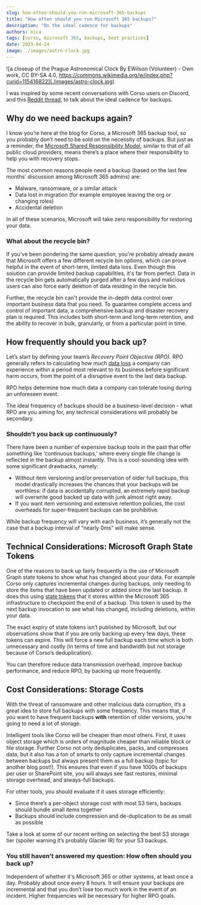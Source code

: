```yaml
---
slug: how-often-should-you-run-microsoft-365-backups
title: "How often should you run Microsoft 365 backups?"
description: "On the ideal cadence for backups"
authors: nica
tags: [corso, microsoft 365, backups, best practices]
date: 2023-04-24
image: ./images/astro-clock.jpg
---
```

<!-- vale Vale.Spelling = NO -->
![a closeup of the Prague Astronomical Clock By EWilson (Volunteer) - Own work, CC BY-SA 4.0, https://commons.wikimedia.org/w/index.php?curid=115416822](./images/astro-clock.jpg)
<!-- vale Vale.Spelling = YES -->

I was inspired by some recent conversations with Corso users on Discord, and
this
[Reddit thread](https://www.reddit.com/r/Office365/comments/127rt5q/what_is_your_backup_schedule/),
to talk about the ideal cadence for backups.

## Why do we need backups again?

I know you’re here at the blog for Corso, a Microsoft 365 backup tool, so you
probably don’t need to be sold on the necessity of backups. But just as a
reminder, the
[Microsoft Shared Responsibility Model](https://www.veeam.com/blog/office365-shared-responsibility-model.html),
similar to that of all public cloud providers, means there’s a place where their
responsibility to help you with recovery stops.
<!-- truncate -->
The most common reasons people need a backup (based on the last few months’ discussion among Microsoft 365 admins) are:

- Malware, ransomware, or a similar attack
- Data lost in migration (for example employee leaving the org or changing roles)
- Accidental deletion

In all of these scenarios, Microsoft will take zero responsibility for restoring your data.

### What about the recycle bin?

If you've been pondering the same question, you're probably already aware that
Microsoft offers a few different recycle bin options, which can prove helpful in
the event of short-term, limited data loss. Even though this solution can
provide limited backup capabilities, it's far from perfect. Data in the recycle bin
gets automatically purged after a few days and malicious users can also force
early deletion of data residing in the recycle bin.

Further, the recycle bin can't provide the in-depth data control over important
business data that you need. To guarantee complete access and control of
important data, a comprehensive backup and disaster recovery plan is required.
This includes both short-term and long-term retention, and the ability to
recover in bulk, granularly, or from a particular point in time.

## How frequently should you back up?

Let’s start by defining your team’s *Recovery Point Objective (RPO).* RPO
generally refers to calculating how much
[data loss](https://www.acronis.com/products/cloud/cyber-protect/data-loss-prevention/)
a company can experience within a period most relevant to its business before
significant harm occurs, from the point of a disruptive event to the last data
backup.

RPO helps determine how much data a company can tolerate losing during an unforeseen event.

The ideal frequency of backups should be a business-level decision - what RPO
are you aiming for, any technical considerations will probably be secondary.

### Shouldn’t you back up continuously?

There have been a number of expensive backup tools in the past that offer
something like ‘continuous backups,’ where every single file change is reflected
in the backup almost instantly. This is a cool-sounding idea with some
significant drawbacks, namely:

- Without item versioning and/or preservation of older full backups, this model
  drastically increases the chances that your backups will be worthless: if data
  is accidentally corrupted, an extremely rapid backup will overwrite good
  backed up data with junk almost right away.
- If you want item versioning and extensive retention policies, the cost overheads for super-frequent backups can be prohibitive.

While backup frequency will vary with each business, it’s generally not the case
that a backup interval of “nearly 0ms” will make sense.

## Technical Considerations: Microsoft Graph State Tokens

One of the reasons to back up fairly frequently is the use of Microsoft Graph
state tokens to show what has changed about your data. For example Corso only
captures incremental changes during backups, only needing to store the items
that have been updated or added since the last backup. It does this using
[state tokens](https://learn.microsoft.com/en-us/graph/delta-query-overview#state-tokens)
that it stores within the Microsoft 365 infrastructure to checkpoint the end of
a backup. This token is used by the next backup invocation to see what has
changed, including deletions, within your data.

The exact expiry of state tokens isn’t published by Microsoft, but our
observations show that if you are only backing up every few days, these tokens
can expire. This will force a new full backup each time which is both
unnecessary and costly (in terms of time and bandwidth but not
storage because of Corso’s deduplication).

You can therefore reduce data transmission overhead, improve backup performance, and reduce RPO, by backing up more frequently.

## Cost Considerations: Storage Costs

With the threat of ransomware and other malicious data corruption, it’s a great
idea to store full backups with some frequency. This means that, if you want to
have frequent backups **with** retention of older versions, you’re going to
need a lot of storage.  

Intelligent tools like Corso will be cheaper than most others. First, it uses object storage which
is orders of magnitude cheaper than reliable block or file storage.
Further Corso not only deduplicates, packs, and compresses data, but it also has
a ton of smarts to only capture incremental changes between backups but always
present them as a full backup (topic for another blog post!). This ensures that
even if you have 1000s of backups per user or SharePoint site, you will always
see fast restores, minimal storage overhead, and always-full backups.

For other tools, you should evaluate if it uses storage efficiently:

- Since there’s a per-object storage cost with most S3 tiers, backups should bundle small items together
- Backups should include compression and de-duplication to be as small as possible

Take a look at some of our recent writing on selecting the best S3 storage tier
(spoiler warning it’s probably Glacier IR) for your S3 backups.

### You still haven’t answered my question: How often should you back up?

Independent of whether it's Microsoft 365 or other systems, at least once a
day. Probably about once every 8 hours. It will ensure your backups are
incremental and that you don’t lose too much work in the event of an incident.
Higher frequencies will be necessary for higher RPO goals.

